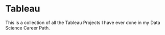 # Tableau
This is a collection of all the Tableau Projects I have ever done in my Data Science Career Path.
